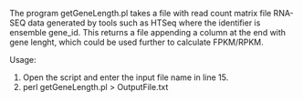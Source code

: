 The program getGeneLength.pl takes a file with read count matrix file RNA-SEQ data generated by tools such as HTSeq where the identifier is ensemble gene_id. This returns a file appending a column at the end with gene lenght, which could be used further to calculate FPKM/RPKM.

Usage: 

1. Open the script and enter the input file name in line 15.
2. perl getGeneLength.pl > OutputFile.txt
